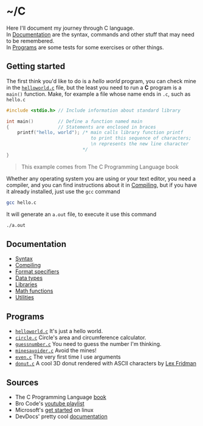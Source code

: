 # ~/C

Here I'll document my journey through C language.  
In [Documentation](#documentation) are the syntax, commands and other stuff that may need to be remembered.  
In [Programs](#programs) are some tests for some exercises or other things.

## Getting started

The first think you'd like to do is a *hello world* program, you can check mine in the [`helloworld.c`](helloworld.c) file, but the least you need to run a **C** program is a `main()` function. Make, for example a file whose name ends in `.c`, such as `hello.c`

```c
#include <stdio.h> // Include information about standard library

int main()         // Define a function named main
{                  // Statements are enclosed in braces
    printf("hello, world"); /* main calls library function printf
                               to print this sequence of characters;
                               \n represents the new line character 
                            */
}
```

> This example comes from The C Programming Language book

Whether any operating system you are using or your text editor, you need a compiler, and you can find instructions about it in [Compiling](./documentation/compiling.md), but if you have it already installed, just use the `gcc` command

```bash
gcc hello.c
```

It will generate an `a.out` file, to execute it use this command

```bash
./a.out
```

## Documentation

- [Syntax](documentation/syntax.md)
- [Compiling](./documentation/compiling.md)
- [Format specifiers](documentation/format_specifiers.md)
- [Data types](documentation/data_types.md)
- [Libraries](documentation/libraries.md)
- [Math functions](documentation/maths.md)
- [Utilities](documentation/utilities.md)

## Programs

- [`helloworld.c`](helloworld.c) It's just a hello world.
- [`circle.c`](circle.c) Circle's area and circumference calculator.
- [`guessnumber.c`](./games/guessnumber.c) You need to guess the number I'm thinking.
- [`minesavoider.c`](games/minesavoider.c) Avoid the mines!
- [`even.c`](tests/even.c) The very first time I use arguments
- [`donut.c`](donut.c) A cool 3D donut rendered with ASCII characters by [Lex Fridman](https://youtu.be/DEqXNfs_HhY)

## Sources

- The C Programming Language [book](https://en.wikipedia.org/wiki/The_C_Programming_Language)
- Bro Code's [youtube playlist](https://youtube.com/playlist?list=PLZPZq0r_RZOOzY_vR4zJM32SqsSInGMwe)
- Microsoft's [get started](https://code.visualstudio.com/docs/cpp/config-linux) on linux
- DevDocs' pretty cool [documentation](https://devdocs.io/c/)
